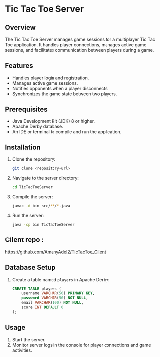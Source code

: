# Tic Tac Toe Server

## Overview

The Tic Tac Toe Server manages game sessions for a multiplayer Tic Tac Toe application. It handles player connections, manages active game sessions, and facilitates communication between players during a game.

## Features

- Handles player login and registration.
- Manages active game sessions.
- Notifies opponents when a player disconnects.
- Synchronizes the game state between two players.

## Prerequisites

- Java Development Kit (JDK) 8 or higher.
- Apache Derby database.
- An IDE or terminal to compile and run the application.

## Installation

1. Clone the repository:
   ```bash
   git clone <repository-url>
   ```
2. Navigate to the server directory:
   ```bash
   cd TicTacToeServer
   ```
3. Compile the server:
   ```bash
   javac -d bin src/**/*.java
   ```
4. Run the server:
   ```bash
   java -cp bin TicTacToeServer
   ```
## Client repo : 
https://github.com/AmanyAdel2/TicTacToe_Client
## Database Setup

1. Create a table named `players` in Apache Derby:
   ```sql
   CREATE TABLE players (
       username VARCHAR(50) PRIMARY KEY,
       password VARCHAR(50) NOT NULL,
       email VARCHAR(100) NOT NULL,
       score INT DEFAULT 0
   );
   ```

## Usage

1. Start the server.
2. Monitor server logs in the console for player connections and game activities.



